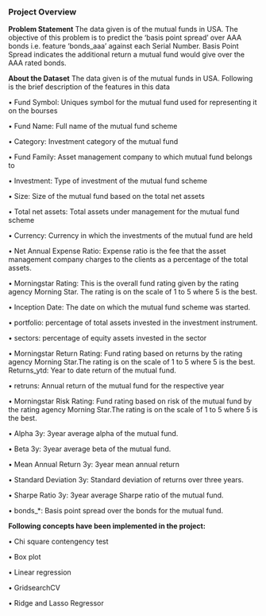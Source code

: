 ### Project Overview

 **Problem Statement**
The data given is of the mutual funds in USA. The objective of this problem is to predict the ‘basis point spread’ over AAA bonds i.e. feature ‘bonds_aaa’ against each Serial Number. Basis Point Spread indicates the additional return a mutual fund would give over the AAA rated bonds.

**About the Dataset**
The data given is of the mutual funds in USA. Following is the brief description of the features in this data

•	Fund Symbol: Uniques symbol for the mutual fund used for representing it on the bourses

•	Fund Name: Full name of the mutual fund scheme

•	Category: Investment category of the mutual fund

•	Fund Family: Asset management company to which mutual fund belongs to

•	Investment: Type of investment of the mutual fund scheme

•	Size: Size of the mutual fund based on the total net assets

•	Total net assets: Total assets under management for the mutual fund scheme

•	Currency: Currency in which the investments of the mutual fund are held

•	Net Annual Expense Ratio: Expense ratio is the fee that the asset management company charges to the clients as a percentage of the total assets.

•	Morningstar Rating: This is the overall fund rating given by the rating agency Morning Star. The rating is on the scale of 1 to 5 where 5 is the best.

•	Inception Date: The date on which the mutual fund scheme was started.

•	portfolio: percentage of total assets invested in the investment instrument.

•	sectors: percentage of equity assets invested in the sector

•	Morningstar Return Rating: Fund rating based on returns by the rating agency Morning Star.The rating is on the scale of 1 to 5 where 5 is the best. Returns_ytd: Year to date return of the mutual fund.

•	retruns: Annual return of the mutual fund for the respective year

•	Morningstar Risk Rating: Fund rating based on risk of the mutual fund by the rating agency Morning Star.The rating is on the scale of 1 to 5 where 5 is the best.

•	Alpha 3y: 3year average alpha of the mutual fund.

•	Beta 3y: 3year average beta of the mutual fund.

•	Mean Annual Return 3y: 3year mean annual return

•	Standard Deviation 3y: Standard deviation of returns over three years.

•	Sharpe Ratio 3y: 3year average Sharpe ratio of the mutual fund.

•	bonds_*: Basis point spread over the bonds for the mutual fund.

**Following concepts have been implemented in the project:**

•	Chi square contengency test

•	Box plot

•	Linear regression

•	GridsearchCV

•	Ridge and Lasso Regressor



